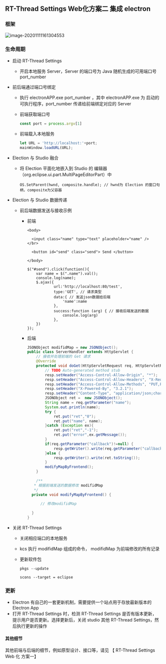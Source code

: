 ## RT-Thread Settings Web化方案二 集成 electron

### 框架

![image-20201111161304553](C:\Users\rt-thread\AppData\Roaming\Typora\typora-user-images\image-20201111161304553.png)

### 生命周期

- 启动 RT-Thread Settings

  - 开启本地服务 Server，Server 的端口号为 Java 随机生成的可用端口号 port_number

- 前后端通过端口号绑定

  - 执行 electronAPP.exe  port_number ，其中 electronAPP.exe 为 启动的可执行程序，port_number 传递给前端绑定对应的 Server

  - 前端获取端口号

    ```js
    const port = process.argv[1]
    ```

  - 前端载入本地服务

    ```js
    let URL = 'http://localhost:'+port;
    mainWindow.loadURL(URL);
    ```

- Election 与 Studio 融合

  - 将 Election 平面化地嵌入到 Studio 的 编辑器 （org.eclipse.ui.part.MultiPageEditorPart）中

    ```
    OS.SetParent(hwnd, composite.handle); // hwnd为 Election 的窗口句柄，composite为父容器
    ```

- Election 与 Studio 数据传递

  - 前后端数据发送与接收示例

    - 前端

      ```JS
      <body>
      
        <input class="name" type="text" placeholder="name" /> </br>
      
        <button id="send" class="send"> Send </button>
      
      </body>
      
      $("#send").click(function(){
          var name = $(".name").val();
          console.log(name);
          $.ajax({
                  url:'http://localhost:80/test',
                  type:'GET', // 请求类型
                  data:{ // 发送json数据给后端
                      'name':name
                  },
                  success:function (arg) { // 接收后端发送的数据
                      console.log(arg)
                  },
          })
      });
      ```

    - 后端

      ```java
      JSONObject modifidMap = new JSONObject();
      public class ServerHandler extends HttpServlet {
          // 接收并处理前端的 Get 请求
          @Override
          protected void doGet(HttpServletRequest req, HttpServletResponse resp) throws ServletException, IOException {
              // TODO Auto-generated method stub
              resp.setHeader("Access-Control-Allow-Origin", "*");
              resp.setHeader("Access-Control-Allow-Headers", "X-Requested-With");
              resp.setHeader("Access-Control-Allow-Methods", "PUT,POST,GET,DELETE,OPTIONS");
              resp.setHeader("X-Powered-By", "3.2.1");
              resp.setHeader("Content-Type", "application/json;charset=utf-8");
              JSONObject ret =  new JSONObject();
              String name = req.getParameter("name");
              System.out.println(name);
              try {
                  ret.put("ret","0");
                  ret.put("name", name);
              }catch (Exception ex){
                  ret.put("ret","-1");
                  ret.put("error",ex.getMessage());
              }
              if(req.getParameter("callback")!=null) {
                  resp.getWriter().write(req.getParameter("callback")+"("+ret.toString()+")");
              }else {
                  resp.getWriter().write(ret.toString());
              }
              modifyMapByFrontend();
          }
        
          /**
      	 * 根据前端发送的数据修改 modifidMap
      	 */
      	private void modifyMapByFrontend() {
      		
      		// 修改modifidMap
      		
      	}
      }
      ```

- 关闭 RT-Thread Settings

  - 关闭相应端口的本地服务

  - kcs 执行 modifidMap 组成的命令， modifidMap 为前端修改的所有记录

  - 更新软件包

    ```
    pkgs --update
    
    scons --target = eclipse
    ```


### 更新

- Electron 有自己的一套更新机制，需要提供一个站点用于存放最新版本的 Electron App
- 打开 RT-Thread Settings 时，检测 RT-Thread Settings 是否有版本更新，提示用户是否更新。选择更新后，关闭 studio 其他 RT-Thread Settings，然后执行更新的操作

#### 其他细节

其他前端与后端的细节，例如原型设计、接口等，请见 【 RT-Thread Settings Web 化 方案一】